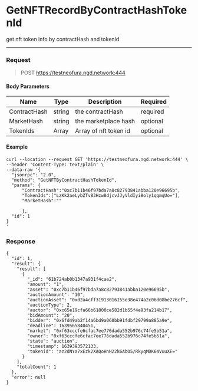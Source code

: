 # GetNFTRecordByContractHashTokenId
get nft token info by contractHash and tokenId
<hr>

### Request

> POST https://testneofura.ngd.network:444

#### Body Parameters

|    Name    | Type | Description | Required |
| ---------- | --- |    ------    | ----|
| ContractHash     | string|  the contractHash| required |
| MarketHash     | string| the  marketplace hash | optional |
| TokenIds    | Array| Array of nft token id| optional |




#### Example
```
curl --location --request GET 'https://testneofura.ngd.network:444' \
--header 'Content-Type: text/plain' \
--data-raw '{
  "jsonrpc": "2.0",
  "method": "GetNFTByContractHashTokenId",
  "params": {
      "ContractHash":"0xc7b11b46f97bda7a8c82793841abba120e96695b",     
      "TokenIds":["LzKk2aeLybZTv83Hzw8djcvJJyVldIyi8oly1qqmqUo="],
      "MarketHash":""
      
      },
  "id": 1
}
'
```
### Response
```json5
{
  "id": 1,
  "result": {
    "result": [
      {
        "_id": "61b724ab0b1347a931f4cae2",
        "amount": "1",
        "asset": "0xc7b11b46f97bda7a8c82793841abba120e96695b",
        "auctionAmount": "10",
        "auctionAsset": "0xd2a4cff31913016155e38e474a2c06d08be276cf",
        "auctionType": 2,
        "auctor": "0xc65e19cfa66b61800ce582d1b55f4e93fa214b17",
        "bidAmount": "20",
        "bidder": "0x6fd49ab2f14a6bd9a060bb91fdbf29799a885a9e",
        "deadline": 1639565840451,
        "market": "0xf63cccfe6cfac7ee776dada552b976c74fe5b51a",
        "owner": "0xf63cccfe6cfac7ee776dada552b976c74fe5b51a",
        "state": "auction",
        "timestamp": 1639393572133,
        "tokenid": "az2dNYa7xEzk2XAQoHnH22k6AbO5/RkyqMDK64VuuXE="
      }
    ],
    "totalCount": 1
  },
  "error": null
}
```

